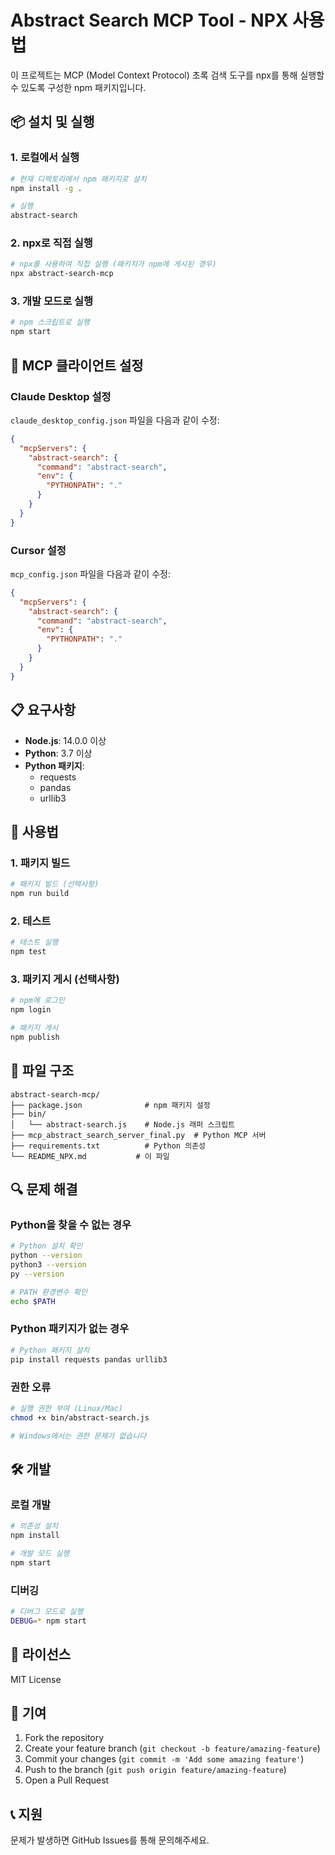# Abstract Search MCP Tool - NPX 사용법

이 프로젝트는 MCP (Model Context Protocol) 초록 검색 도구를 npx를 통해 실행할 수 있도록 구성한 npm 패키지입니다.

## 📦 설치 및 실행

### 1. 로컬에서 실행

```bash
# 현재 디렉토리에서 npm 패키지로 설치
npm install -g .

# 실행
abstract-search
```

### 2. npx로 직접 실행

```bash
# npx를 사용하여 직접 실행 (패키지가 npm에 게시된 경우)
npx abstract-search-mcp
```

### 3. 개발 모드로 실행

```bash
# npm 스크립트로 실행
npm start
```

## 🔧 MCP 클라이언트 설정

### Claude Desktop 설정

`claude_desktop_config.json` 파일을 다음과 같이 수정:

```json
{
  "mcpServers": {
    "abstract-search": {
      "command": "abstract-search",
      "env": {
        "PYTHONPATH": "."
      }
    }
  }
}
```

### Cursor 설정

`mcp_config.json` 파일을 다음과 같이 수정:

```json
{
  "mcpServers": {
    "abstract-search": {
      "command": "abstract-search",
      "env": {
        "PYTHONPATH": "."
      }
    }
  }
}
```

## 📋 요구사항

- **Node.js**: 14.0.0 이상
- **Python**: 3.7 이상
- **Python 패키지**: 
  - requests
  - pandas
  - urllib3

## 🚀 사용법

### 1. 패키지 빌드

```bash
# 패키지 빌드 (선택사항)
npm run build
```

### 2. 테스트

```bash
# 테스트 실행
npm test
```

### 3. 패키지 게시 (선택사항)

```bash
# npm에 로그인
npm login

# 패키지 게시
npm publish
```

## 📁 파일 구조

```
abstract-search-mcp/
├── package.json              # npm 패키지 설정
├── bin/
│   └── abstract-search.js    # Node.js 래퍼 스크립트
├── mcp_abstract_search_server_final.py  # Python MCP 서버
├── requirements.txt          # Python 의존성
└── README_NPX.md           # 이 파일
```

## 🔍 문제 해결

### Python을 찾을 수 없는 경우

```bash
# Python 설치 확인
python --version
python3 --version
py --version

# PATH 환경변수 확인
echo $PATH
```

### Python 패키지가 없는 경우

```bash
# Python 패키지 설치
pip install requests pandas urllib3
```

### 권한 오류

```bash
# 실행 권한 부여 (Linux/Mac)
chmod +x bin/abstract-search.js

# Windows에서는 권한 문제가 없습니다
```

## 🛠️ 개발

### 로컬 개발

```bash
# 의존성 설치
npm install

# 개발 모드 실행
npm start
```

### 디버깅

```bash
# 디버그 모드로 실행
DEBUG=* npm start
```

## 📝 라이선스

MIT License

## 🤝 기여

1. Fork the repository
2. Create your feature branch (`git checkout -b feature/amazing-feature`)
3. Commit your changes (`git commit -m 'Add some amazing feature'`)
4. Push to the branch (`git push origin feature/amazing-feature`)
5. Open a Pull Request

## 📞 지원

문제가 발생하면 GitHub Issues를 통해 문의해주세요. 